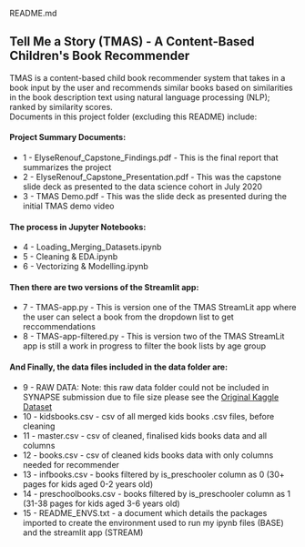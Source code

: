 README.md

<h2> Tell Me a Story (TMAS) - A Content-Based Children's Book Recommender </h2>
TMAS is a content-based child book recommender system that takes in a book input by the user and recommends similar books based on similarities in the book description text using natural language processing (NLP); ranked by similarity scores. 
<br>
Documents in this project folder (excluding this README) include:
<br>
<h4> Project Summary Documents: </h4>
  <ul>
    <li> 1 - ElyseRenouf_Capstone_Findings.pdf - This is the final report that summarizes the project
    <li> 2 - ElyseRenouf_Capstone_Presentation.pdf - This was the capstone slide deck as presented to the data science cohort in July 2020
    <li> 3 - TMAS Demo.pdf - This was the slide deck as presented during the initial TMAS demo video
  </ul>

<h4> The process in Jupyter Notebooks: </h4>
  <ul>
    <li> 4 - Loading_Merging_Datasets.ipynb
    <li> 5 - Cleaning & EDA.ipynb
    <li> 6 - Vectorizing & Modelling.ipynb
  </ul>
  
<h4> Then there are two versions of the Streamlit app: </h4>
   <ul>
    <li> 7 - TMAS-app.py - This is version one of the TMAS StreamLit app where the user can select a book from the dropdown list to get reccommendations
    <li> 8 - TMAS-app-filtered.py - This is version two of the TMAS StreamLit app is still a work in progress to filter the book lists by age group
   </ul>

<h4> And Finally, the data files included in the data folder are: </h4>
  <ul>
    <li> 9 - RAW DATA: Note: this raw data folder could not be included in SYNAPSE submission due to file size please see the <a href="https://www.kaggle.com/bahramjannesarr/goodreads-book-datasets-10m" target="_blank">Original Kaggle Dataset</a>
    <li> 10 - kidsbooks.csv - csv of all merged kids books .csv files, before cleaning
    <li> 11 - master.csv - csv of cleaned, finalised kids books data and all columns 
    <li> 12 - books.csv - csv of cleaned kids books data with only columns needed for recommender
    <li> 13 - infbooks.csv - books filtered by is_preschooler column as 0 (30+ pages for kids aged 0-2 years old)
    <li> 14 - preschoolbooks.csv - books filtered by is_preschooler column as 1 (31-38 pages for kids aged 3-6 years old)
    <li> 15 - README_ENVS.txt - a document which details the packages imported to create the environment used to run my ipynb files (BASE) and the streamlit app (STREAM)
  </ul>
